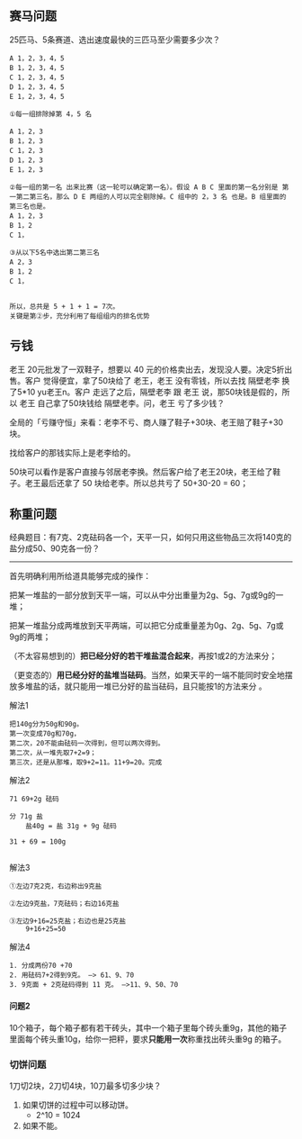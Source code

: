 ## 赛马问题

25匹马、5条赛道、选出速度最快的三匹马至少需要多少次？

``` 
A 1，2，3，4，5
B 1，2，3，4，5
C 1，2，3，4，5
D 1，2，3，4，5
E 1，2，3，4，5

①每一组排除掉第 4，5 名

A 1，2，3
B 1，2，3
C 1，2，3
D 1，2，3
E 1，2，3

②每一组的第一名 出来比赛（这一轮可以确定第一名）。假设 A B C 里面的第一名分别是 第一第二第三名，那么 D E 两组的人可以完全剔除掉。C 组中的 2，3 名 也是。B 组里面的第三名也是。
A 1，2，3
B 1，2
C 1，

③从以下5名中选出第二第三名
A 2，3
B 1，2
C 1，


所以，总共是 5 + 1 + 1 = 7次。
关键是第②步，充分利用了每组组内的排名优势
```



## 亏钱

老王 20元批发了一双鞋子，想要以 40 元的价格卖出去，发现没人要。决定5折出售。客户 觉得便宜，拿了50块给了 老王，老王 没有零钱，所以去找 隔壁老李 换了5*10 yu老王n。客户 走远了之后，隔壁老李 跟 老王 说，那50块钱是假的，所以 老王 自己拿了50块钱给 隔壁老李。问，老王 亏了多少钱？



全局的「亏赚守恒」来看：老李不亏、商人赚了鞋子+30块、老王赔了鞋子+30块。

找给客户的那钱实际上是老李给的。

50块可以看作是客户直接与邻居老李换。然后客户给了老王20块，老王给了鞋子。老王最后还拿了 50 块给老李。所以总共亏了 50+30-20 = 60；



## 称重问题

经典题目：有7克、2克砝码各一个，天平一只，如何只用这些物品三次将140克的盐分成50、90克各一份？ 



---



首先明确利用所给道具能够完成的操作：

把某一堆盐的一部分放到天平一端，可以从中分出重量为2g、5g、7g或9g的一堆；

把某一堆盐分成两堆放到天平两端，可以把它分成重量差为0g、2g、5g、7g或9g的两堆；

（不太容易想到的）**把已经分好的若干堆盐混合起来**，再按1或2的方法来分；

（更变态的）**用已经分好的盐堆当砝码**。当然，如果天平的一端不能同时安全地摆放多堆盐的话，就只能用一堆已分好的盐当砝码，且只能按1的方法来分 。



解法1

``` 
把140g分为50g和90g。
第一次变成70g和70g，
第二次，20不能由砝码一次得到，但可以两次得到。
第二次，从一堆先取7+2=9；
第三次，还是从那堆，取9+2=11。11+9=20。完成
```



解法2

``` 
71 69+2g 砝码

分 71g 盐
	盐40g = 盐 31g + 9g 砝码

31 + 69 = 100g


```



解法3

``` 
①左边7克2克，右边称出9克盐

②左边9克盐，7克砝码；右边16克盐

③左边9+16=25克盐；右边也是25克盐
	9+16+25=50
```



解法4

``` 
1. 分成两份70 +70
2. 用砝码7+2得到9克。 —> 61、9、70
3. 9克面 + 2克砝码得到 11 克。 —>11、9、50、70 

```

#### 问题2

10个箱子，每个箱子都有若干砖头，其中一个箱子里每个砖头重9g，其他的箱子里面每个砖头重10g，给你一把秤，要求**只能用一次**称重找出砖头重9g 的箱子。







### 切饼问题

1刀切2块，2刀切4块，10刀最多切多少块？

1. 如果切饼的过程中可以移动饼。
   - 2^10  = 1024
2. 如果不能。